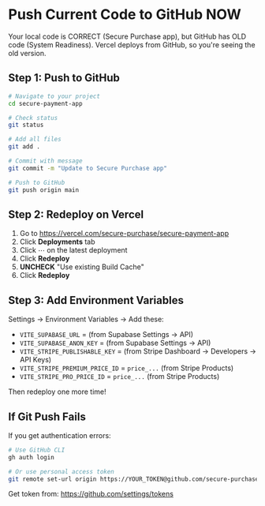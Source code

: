 # Push Current Code to GitHub NOW

Your local code is CORRECT (Secure Purchase app), but GitHub has OLD code (System Readiness).
Vercel deploys from GitHub, so you're seeing the old version.

## Step 1: Push to GitHub

```bash
# Navigate to your project
cd secure-payment-app

# Check status
git status

# Add all files
git add .

# Commit with message
git commit -m "Update to Secure Purchase app"

# Push to GitHub
git push origin main
```

## Step 2: Redeploy on Vercel

1. Go to https://vercel.com/secure-purchase/secure-payment-app
2. Click **Deployments** tab
3. Click ⋯ on the latest deployment
4. Click **Redeploy**
5. **UNCHECK** "Use existing Build Cache"
6. Click **Redeploy**

## Step 3: Add Environment Variables

Settings → Environment Variables → Add these:

- `VITE_SUPABASE_URL` = (from Supabase Settings → API)
- `VITE_SUPABASE_ANON_KEY` = (from Supabase Settings → API)
- `VITE_STRIPE_PUBLISHABLE_KEY` = (from Stripe Dashboard → Developers → API Keys)
- `VITE_STRIPE_PREMIUM_PRICE_ID` = `price_...` (from Stripe Products)
- `VITE_STRIPE_PRO_PRICE_ID` = `price_...` (from Stripe Products)

Then redeploy one more time!

## If Git Push Fails

If you get authentication errors:

```bash
# Use GitHub CLI
gh auth login

# Or use personal access token
git remote set-url origin https://YOUR_TOKEN@github.com/secure-purchase/secure-payment-app.git
```

Get token from: https://github.com/settings/tokens

